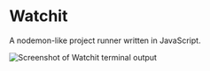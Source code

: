 # Watchit

A nodemon-like project runner written in JavaScript.

![Screenshot of Watchit terminal output](https://res.cloudinary.com/gerhynes/image/upload/q_auto/f_auto/v1614548823/watchit-screenshot_i4tiqi.png)
